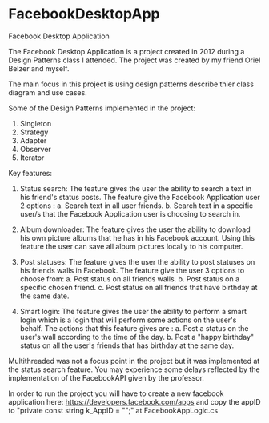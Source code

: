 FacebookDesktopApp
==================

Facebook Desktop Application

The Facebook Desktop Application is a project created in 2012 during a Design Patterns class I attended. The project was created by my friend Oriel Belzer and myself.

The main focus in this project is using design patterns describe thier class diagram and use cases.

Some of the Design Patterns implemented in the project:

1. Singleton
2. Strategy
3. Adapter
4. Observer
5. Iterator

Key features:

1.	Status search:  The feature gives the user the ability to search a text in his friend's status posts. 
  The feature give the Facebook Application user 2 options : 
  a.	Search text in all user friends. 
  b.	Search text in a specific user/s that the Facebook Application user is choosing to search in.

2.	Album downloader: The feature gives the user the ability to download his own picture albums that he has in his Facebook account.  Using this feature the user can save all album pictures locally to his computer. 

3.	Post statuses: The feature gives the user the ability to post statuses on his friends walls in Facebook. 
  The feature give the user 3 options to choose from:
  a.	Post status on all friends walls. 
  b.	Post status on a specific chosen friend.
  c.	Post status on all friends that have birthday at the same date.

4.	Smart login: The feature gives the user the ability to perform a smart login which is a login that will perform some actions on the user's behalf. 
  The actions that this feature gives are : 
  a.	Post a status on the user's wall according to the time of the day.
  b.	Post a "happy birthday" status on all the user's friends that has birthday at the same day.

Multithreaded was not a focus point in the project but it was implemented at the status search feature. You may experience some delays reflected by the implementation of the FacebookAPI given by the professor.

In order to run the project you will have to create a new facebook application here: https://developers.facebook.com/apps and copy the appID to "private const string k_AppID = "";" at FacebookAppLogic.cs

